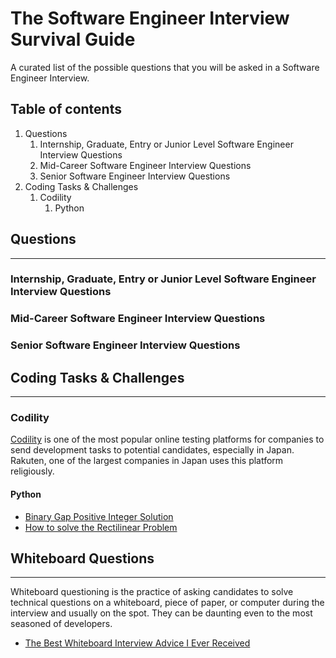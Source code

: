 # The Software Engineer Interview Survival Guide

A curated list of the possible questions that you will be asked in a Software Engineer Interview. 

## Table of contents

1. Questions
    1. Internship, Graduate, Entry or Junior Level Software Engineer Interview Questions
    2. Mid-Career Software Engineer Interview Questions
    3. Senior Software Engineer Interview Questions
2. Coding Tasks & Challenges
    1. Codility
        1. Python


## Questions
---
### Internship, Graduate, Entry or Junior Level Software Engineer Interview Questions

### Mid-Career Software Engineer Interview Questions

### Senior Software Engineer Interview Questions

## Coding Tasks & Challenges
---
### Codility

[Codility](https://www.codility.com/) is one of the most popular online testing platforms for companies to send development tasks to potential candidates, especially in Japan. Rakuten, one of the largest companies in Japan uses this platform religiously.

#### Python

+ [Binary Gap Positive Integer Solution](https://markpetherbridge.co.uk/blog/codility-binary-gap-positive-integer-solution/)
+ [How to solve the Rectilinear Problem](https://github.com/vuamitom/Code-Exercises/blob/master/rakuten/rectilinear.py)

## Whiteboard Questions
---
Whiteboard questioning is the practice of asking candidates to solve technical questions on a whiteboard, piece of paper, or computer during the interview and usually on the spot. They can be daunting even to the most seasoned of developers.

+ [The Best Whiteboard Interview Advice I Ever Received](https://github.com/vuamitom/Code-Exercises/blob/master/rakuten/rectilinear.py)
